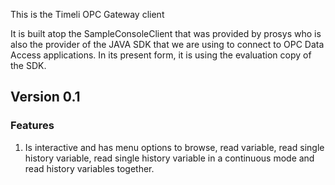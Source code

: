 This is the Timeli OPC Gateway client

It is built atop the SampleConsoleClient that was provided by prosys who is also the provider of the JAVA SDK that we are using to connect to OPC Data Access applications.
In its present form, it is using the evaluation copy of the SDK.

Version 0.1
-----------
### Features

1. Is interactive and has menu options to browse, read variable, read single history variable,  read single history variable in a continuous mode and read history variables together.




